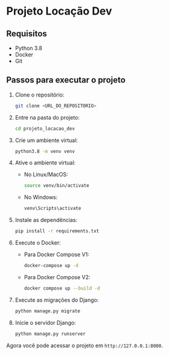 # Projeto Locação Dev

## Requisitos

- Python 3.8
- Docker
- Git

## Passos para executar o projeto

1. Clone o repositório:

    ```bash
    git clone <URL_DO_REPOSITORIO>
    ```

2. Entre na pasta do projeto:

    ```bash
    cd projeto_locacao_dev
    ```

3. Crie um ambiente virtual:

    ```bash
    python3.8 -m venv venv
    ```

4. Ative o ambiente virtual:

    - No Linux/MacOS:
        ```bash
        source venv/bin/activate
        ```
    - No Windows:
        ```bash
        venv\Scripts\activate
        ```

5. Instale as dependências:

    ```bash
    pip install -r requirements.txt
    ```

6. Execute o Docker:

    - Para Docker Compose V1:
        ```bash
        docker-compose up -d
        ```
    - Para Docker Compose V2:
        ```bash
        docker compose up --build -d
        ```

7. Execute as migrações do Django:

    ```bash
    python manage.py migrate
    ```

8. Inicie o servidor Django:

    ```bash
    python manage.py runserver
    ```

Agora você pode acessar o projeto em `http://127.0.0.1:8000`.